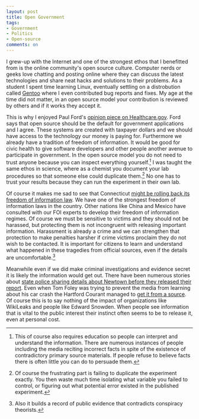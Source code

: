 ```yaml
---
layout: post
title: Open Government
tags: 
- Government
- Politics
- Open-source
comments: on
---
```

I grew-up with the Internet and one of the strongest ethos that I benefitted from is the online community's open source culture. Computer nerds or geeks love chatting and posting online where they can discuss the latest technologies and share neat hacks and solutions to their problems. As a student I spent time learning Linux, eventually settling on a distrobution called [Gentoo](http://www.gentoo.org) where I even contributed bug reports and fixes. My age at the time did not matter, in an open source model your contribution is reviewed by others and if it works they accept it.

This is why I enjoyed Paul Ford's [opinion piece on Healthcare.gov](http://www.businessweek.com/articles/2013-10-16/open-source-everything-the-moral-of-the-healthcare-dot-gov-debacle). Ford says that open source should be the default for government applications and I agree. These systems are created with taxpayer dollars and we should have access to the technology our money is paying for. Furthermore we already have a tradition of freedom of information. It would be good for civic health to give software developers and other people another avenue to participate in government. In the open source model you do not need to trust anyone because you can inspect everything yourself.[^1] I was taught the same ethos in science, where as a chemist you document your lab procedures so that someone else could duplicate them.[^2] No one has to trust your results because they can run the experiment in their own lab.

Of course it makes me sad to see that Connecticut [might be rolling back its freedom of information law](http://www.ctnewsjunkie.com/ctnj.php/archives/entry/task_force_to_hold_last_public_hearing_on_oct._16/). We have one of the strongest freedom of information laws in the country. Other nations like China and Mexico have consulted with our FOI experts to develop their freedom of information regimes. Of course we must be sensitive to victims and they should not be harassed, but protecting them is not incongruent with releasing important information. Harassment is already a crime and we can strengthen that protection to make penalties harsher if crime victims proclaim they do not wish to be contacted. It is important for citizens to learn and understand what happened in these tragedies from official sources, even if the details are uncomfortable.[^3]

Meanwhile even if we did make criminal investigations and evidence secret it is likely the information would get out. There have been numerous stories about [state police sharing details about Newtown before they released their report](http://articles.courant.com/2013-07-27/news/hc-sandyhook-police-travel-20130727_1_newtown-shooting-state-police-investigation). Even when Tom Foley was trying to prevent the media from learning about his car crash the Hartford Courant managed to [get it from a source](http://www.courant.com/news/connecticut/hc-foley-1016-20131031,0,1552069.story). Of course this is to say nothing of the impact of organizations like WikiLeaks and people like Edward Snowden. When people see information that is vital to the public interest their instinct often seems to be to release it, even at personal cost.

[^1]: This of course also requires education so people can interpret and understand the information. There are numerous instances of people including the media reciting incorrect facts in spite of the existence of contradictory primary source materials. If people refuse to believe facts there is often little you can do to persuade them.
[^2]: Of course the frustrating part is failing to duplicate the experiment exactly. You then waste much time isolating what variable you failed to control, or figuring out what potential error existed in the published experiment.
[^3]: Also it builds a record of public evidence that contradicts conspiracy theorists.
